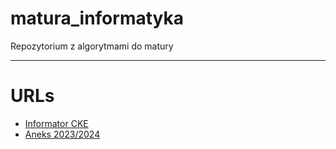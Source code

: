 # matura_informatyka
Repozytorium z algorytmami do matury


---
# URLs
- [Informator CKE](https://cke.gov.pl/images/_EGZAMIN_MATURALNY_OD_2023/Informatory/Informator_EM2023_informatyka.pdf)
- [Aneks 2023/2024](https://cke.gov.pl/images/_EGZAMIN_MATURALNY_OD_2023/Informatory/2023/Aneks_2023_2024_informatyka_EM_F23.pdf)
